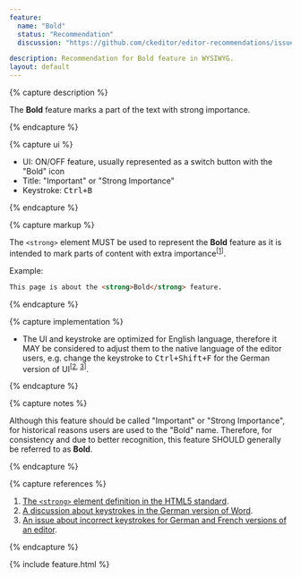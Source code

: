 ```yaml
---
feature:
  name: "Bold"
  status: "Recommendation"
  discussion: "https://github.com/ckeditor/editor-recommendations/issues/1"

description: Recommendation for Bold feature in WYSIWYG.
layout: default
---
```


{% capture description %}

The **Bold** feature marks a part of the text with strong importance.

{% endcapture %}

{% capture ui %}

 * UI: ON/OFF feature, usually represented as a switch button with the "<i class="fa fa-bold" title="Bold" aria-hidden="true"></i><span class="sr-only">Bold</span>" icon
 * Title: "Important" or "Strong Importance"
 * Keystroke: <kbd>Ctrl+B</kbd>

{% endcapture %}

{% capture markup %}

The `<strong>` element MUST be used to represent the **Bold** feature as it is intended to mark parts of content with extra importance<sup>[[1](#ref1)]</sup>.

Example:

```html
This page is about the <strong>Bold</strong> feature.
```

{% endcapture %}

{% capture implementation %}

* The UI and keystroke are optimized for English language, therefore it MAY be considered to adjust them to the native language of the editor users, e.g. change the keystroke to <kbd>Ctrl+Shift+F</kbd> for the German version of UI<sup>[[2](#ref2), [3](#ref3)]</sup>.

{% endcapture %}

{% capture notes %}

Although this feature should be called "Important" or "Strong Importance", for historical reasons users are used to the
"Bold" name. Therefore, for consistency and due to better recognition, this feature SHOULD generally be referred to as **Bold**.

{% endcapture %}

{% capture references %}

1. <a id="ref1"></a>[The `<strong>` element definition in the HTML5 standard](http://www.w3.org/TR/html5/text-level-semantics.html#the-strong-element).
2. <a id="ref2"></a>[A discussion about keystrokes in the German version of Word](http://dict.leo.org/forum/viewGeneraldiscussion.php?idThread=846089).
3. <a id="ref3"></a>[An issue about incorrect keystrokes for German and French versions of an editor](https://jira.atlassian.com/browse/CONF-13567).

{% endcapture %}

{% include feature.html %}
